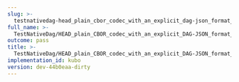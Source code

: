 ```yaml
---
slug: >-
  testnativedag-head_plain_cbor_codec_with_an_explicit_dag-json_format_returns_http_200
full_name: >-
  TestNativeDag/HEAD_plain_CBOR_codec_with_an_explicit_DAG-JSON_format_returns_HTTP_200
outcome: pass
title: >-
  TestNativeDag/HEAD_plain_CBOR_codec_with_an_explicit_DAG-JSON_format_returns_HTTP_200
implementation_id: kubo
version: dev-44b0eaa-dirty
---
```


